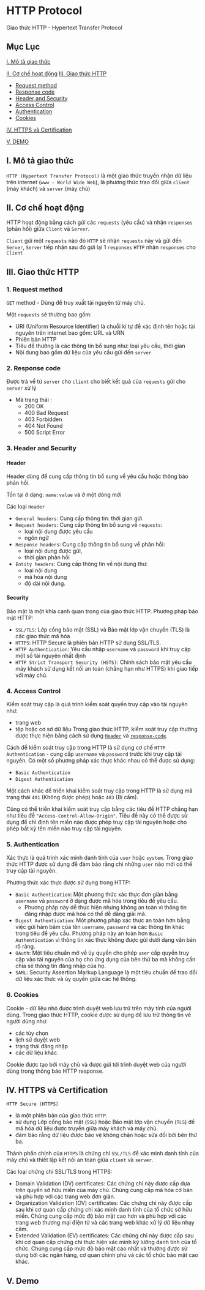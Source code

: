# HTTP Protocol

Giao thức HTTP - Hypertext Transfer Protocol

## Mục Lục
[I. Mô tả giao thức](#i-mô-tả-giao-thức) 

[II. Cơ chế hoạt động](#ii-cơ-chế-hoạt-động)
[III. Giao thức HTTP](#iii-giao-thức-http)
- [Request method](#1-request-method)
- [Response code](#2-response-code)
- [Header and Security](#3-header-and-security)
- [Access Control](#4-access-control)
- [Authentication](#5-authentication)
- [Cookies](#6-cookies)

[IV. HTTPS và Certification](#iv-https-và-certification)

[V. DEMO](#v-demo)

## I. Mô tả giao thức

`HTTP (Hypertext Transfer Protocol)` là một giao thức truyền nhận dữ liệu trên internet (`www - World Wide Web`), là phương thức trao đổi giữa `client` (máy khách) và `server` (máy chủ) 

## II. Cơ chế hoạt động

HTTP hoạt động bằng cách gửi các `requests` (yêu cầu) và nhận `responses` (phản hồi) giữa `Client` và `Server`. 

`Client` gửi một `requests` nào đó `HTTP` sẽ nhận `requests` này và gửi đến `Server`, `Server` tiếp nhận sau đó gửi lại 1 `responses` `HTTP` nhận `responses` cho `Client`


## III. Giao thức HTTP

### 1. Request method

`GET` method - Dùng để truy xuất tài nguyên từ máy chủ.

Một `requests` sẽ thường bao gồm:
- URI (Uniform Resource Identifier) là chuỗi kí tự để xác định tên hoặc tài nguyên trên internet bao gồm: URL và URN
- Phiên bản HTTP
- Tiêu đề thường là các thông tin bổ sung như: loại yêu cầu, thời gian
- Nội dung bao gồm dữ liệu của yêu cầu gửi đến `server`

### 2. Response code

Được trả về từ `server` cho `client` cho biết kết quả của `requests` gửi cho `server` xử lý

- Mã trạng thái : 
    - 200 OK
    - 400 Bad Request
    - 403 Forbidden
    - 404 Not Found
    - 500 Script Error

### 3. Header and Security
#### Header
Header dùng để cung cấp thông tin bổ sung về yêu cầu hoặc thông báo phản hồi.

Tồn tại ở dạng: `name:value` và ở một dòng mới

Các loại `Header`

- `General headers`: Cung cấp thông tin: thời gian gửi.
- `Request headers`: Cung cấp thông tin bổ sung về `requests`: 
    - loại nội dung được yêu cầu
    - ngôn ngữ
- `Response headers`: Cung cấp thông tin bổ sung về phản hồi:
    - loại nội dung được gửi, 
    - thời gian phản hồi
- `Entity headers`: Cung cấp thông tin về nội dung thư:
    - loại nội dung
    - mã hóa nội dung 
    - độ dài nội dung.

#### Security
Bảo mật là một khía cạnh quan trọng của giao thức HTTP. Phương pháp bảo mật HTTP:

- `SSL/TLS`: Lớp cổng bảo mật (SSL) và Bảo mật lớp vận chuyển (TLS) là các giao thức mã hóa
- `HTTPS`: HTTP Secure là phiên bản HTTP sử dụng SSL/TLS.
- `HTTP Authentication`: Yêu cầu nhập `username` và `password` khi truy cập một số tài nguyên nhất định
- `HTTP Strict Transport Security (HSTS)`: Chính sách bảo mật yêu cầu máy khách sử dụng kết nối an toàn (chẳng hạn như HTTPS) khi giao tiếp với máy chủ.

### 4. Access Control

Kiểm soát truy cập là quá trình kiểm soát quyền truy cập vào tài nguyên như: 
- trang web
- tệp hoặc cơ sở dữ liệu
Trong giao thức HTTP, kiểm soát truy cập thường được thực hiện bằng cách sử dụng [`Header`](#header) và [`response-code`](#response-code).

Cách để kiểm soát truy cập trong HTTP là sử dụng cơ chế `HTTP Authentication` - cung cấp `username` và `password` trước khi truy cập tài nguyên. Có một số phương pháp xác thực khác nhau có thể được sử dụng: 
- `Basic Authentication`
- `Digest Authentication`

Một cách khác để triển khai kiểm soát truy cập trong HTTP là sử dụng mã trạng thái `401` (Không được phép)
hoặc `403` (Bị cấm).

Cũng có thể triển khai kiểm soát truy cập bằng các tiêu đề HTTP chẳng hạn như tiêu đề `"Access-Control-Allow-Origin"`. Tiêu đề này có thể được sử dụng để chỉ định tên miền nào được phép truy cập tài nguyên hoặc cho phép bất kỳ tên miền nào truy cập tài nguyên.

### 5. Authentication

Xác thực là quá trình xác minh danh tính của `user` hoặc `system`. Trong giao thức HTTP được sử dụng để đảm bảo rằng chỉ những `user` nào mới có thể truy cập tài nguyên.

Phương thức xác thực được sử dụng trong HTTP:

- `Basic Authentication`: Một phương thức xác thực đơn giản bằng `username` và `password` ở dạng được mã hóa trong tiêu đề yêu cầu. 
    - Phương pháp này dễ thực hiện nhưng không an toàn vì thông tin đăng nhập được mã hóa có thể dễ dàng giải mã.
- `Digest Authentication`: Một phương pháp xác thực an toàn hơn bằng việc gửi hàm băm của tên `username`, `password` và các thông tin khác trong tiêu đề yêu cầu. Phương pháp này an toàn hơn `Basic Authentication` vì thông tin xác thực không được gửi dưới dạng văn bản rõ ràng.
- `OAuth`: Một tiêu chuẩn mở về ủy quyền cho phép `user` cấp quyền truy cập vào tài nguyên của họ cho ứng dụng của bên thứ ba mà không cần chia sẻ thông tin đăng nhập của họ.
- `SAML`: Security Assertion Markup Language là một tiêu chuẩn để trao đổi dữ liệu xác thực và ủy quyền giữa các hệ thống.

### 6. Cookies

Cookie - dữ liệu nhỏ được trình duyệt web lưu trữ trên máy tính của người dùng. Trong giao thức HTTP, cookie được sử dụng để lưu trữ thông tin về người dùng như:
- các tùy chọn
- lịch sử duyệt web
- trạng thái đăng nhập
- các dữ liệu khác.

Cookie được tạo bởi máy chủ và được gửi tới trình duyệt web của người dùng trong thông báo HTTP response.

## IV. HTTPS và Certification

`HTTP Secure (HTTPS)` 
- là một phiên bản của giao thức `HTTP`. 
- sử dụng Lớp cổng bảo mật (`SSL`) hoặc Bảo mật lớp vận chuyển (`TLS`) để mã hóa dữ liệu được truyền giữa máy khách và máy chủ. 
- đảm bảo rằng dữ liệu được bảo vệ không chặn hoặc sửa đổi bởi bên thứ ba.

Thành phần chính của `HTTPS` là chứng chỉ `SSL/TLS` để xác minh danh tính của máy chủ và thiết lập kết nối an toàn giữa `client` và `server`.

Các loại chứng chỉ SSL/TLS trong HTTPS:

- Domain Validation (DV) certificates: Các chứng chỉ này được cấp dựa trên quyền sở hữu miền của máy chủ. Chúng cung cấp mã hóa cơ bản và phù hợp với các trang web đơn giản.
- Organization Validation (OV) certificates: Các chứng chỉ này được cấp sau khi cơ quan cấp chứng chỉ xác minh danh tính của tổ chức sở hữu miền. Chúng cung cấp mức độ bảo mật cao hơn và phù hợp với các trang web thương mại điện tử và các trang web khác xử lý dữ liệu nhạy cảm.
- Extended Validation (EV) certificates: Các chứng chỉ này được cấp sau khi cơ quan cấp chứng chỉ thực hiện xác minh kỹ lưỡng danh tính của tổ chức. Chúng cung cấp mức độ bảo mật cao nhất và thường được sử dụng bởi các ngân hàng, cơ quan chính phủ và các tổ chức bảo mật cao khác.

## V. Demo